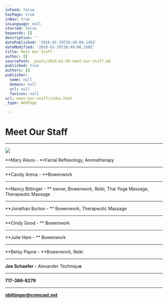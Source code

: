 ```yaml
---
inFeed: false
hasPage: true
inNav: true
inLanguage: null
starred: false
keywords: []
description: ''
datePublished: '2016-01-29T20:49:09.149Z'
dateModified: '2016-01-29T20:49:06.168Z'
title: Meet Our Staff
author: []
sourcePath: _posts/2016-01-05-meet-our-staff.md
published: true
authors: []
publisher:
  name: null
  domain: null
  url: null
  favicon: null
url: meet-our-staff/index.html
_type: WebPage

---
```

# Meet Our Staff

****
![](https://the-grid-user-content.s3-us-west-2.amazonaws.com/785b22bc-316d-4c81-9ea0-07cb61d40122.jpg)

**Mary Alexis - **Facial Reflexology, Aromatherapy

****

**Candy Arena - **Bowenwork

****

**Nancy Bittinger - ** owner, Bowenwork, Reiki, Thai Yoga Massage,
Therapeutic Massage

****

**Jonathan Burton - ** Bowenwork, Therapeutic Massage

****

**Cindy Good - ** Bowenwork

****

**Julie Ham - ** Bowenwork

****

**Betsy Payne - **Bowenwork, Reiki

****

**Joe Schaefer -** Alexander Techniqu**e**

****

**717-386-8279**

****

**nbittinger@comcast.net**